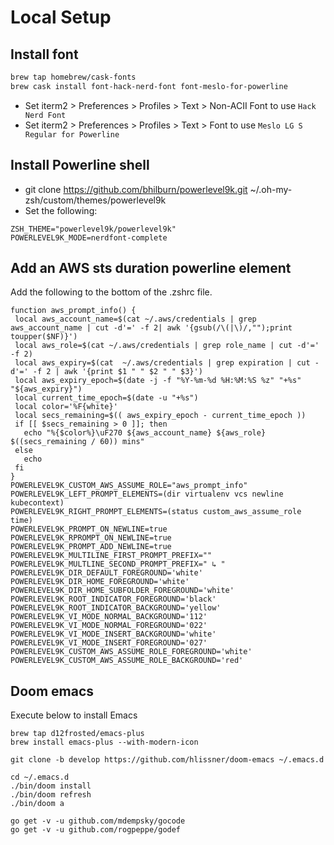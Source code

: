 # Local Setup

## Install font

```sh
brew tap homebrew/cask-fonts
brew cask install font-hack-nerd-font font-meslo-for-powerline
```

* Set iterm2 > Preferences > Profiles > Text > Non-ACII Font to use `Hack Nerd Font`
* Set iterm2 > Preferences > Profiles > Text > Font to use `Meslo LG S Regular for Powerline`

## Install Powerline shell
* git clone https://github.com/bhilburn/powerlevel9k.git ~/.oh-my-zsh/custom/themes/powerlevel9k
* Set the following:
```~/.zshrc
ZSH_THEME="powerlevel9k/powerlevel9k"
POWERLEVEL9K_MODE=nerdfont-complete
```

## Add an AWS sts duration powerline element
Add the following to the bottom of the .zshrc file.
```~/.zshrc
function aws_prompt_info() {
 local aws_account_name=$(cat ~/.aws/credentials | grep aws_account_name | cut -d'=' -f 2| awk '{gsub(/\(|\)/,"");print toupper($NF)}')
 local aws_role=$(cat ~/.aws/credentials | grep role_name | cut -d'=' -f 2)
 local aws_expiry=$(cat  ~/.aws/credentials | grep expiration | cut -d'=' -f 2 | awk '{print $1 " " $2 " " $3}')
 local aws_expiry_epoch=$(date -j -f "%Y-%m-%d %H:%M:%S %z" "+%s" "${aws_expiry}")
 local current_time_epoch=$(date -u "+%s")
 local color='%F{white}'
 local secs_remaining=$(( aws_expiry_epoch - current_time_epoch ))
 if [[ $secs_remaining > 0 ]]; then
   echo "%{$color%}\uF270 ${aws_account_name} ${aws_role} $((secs_remaining / 60)) mins"
 else
   echo
 fi
}
POWERLEVEL9K_CUSTOM_AWS_ASSUME_ROLE="aws_prompt_info"
POWERLEVEL9K_LEFT_PROMPT_ELEMENTS=(dir virtualenv vcs newline kubecontext)
POWERLEVEL9K_RIGHT_PROMPT_ELEMENTS=(status custom_aws_assume_role time)
POWERLEVEL9K_PROMPT_ON_NEWLINE=true
POWERLEVEL9K_RPROMPT_ON_NEWLINE=true
POWERLEVEL9K_PROMPT_ADD_NEWLINE=true
POWERLEVEL9K_MULTILINE_FIRST_PROMPT_PREFIX=""
POWERLEVEL9K_MULTLINE_SECOND_PROMPT_PREFIX=" ↳ "
POWERLEVEL9K_DIR_DEFAULT_FOREGROUND='white'
POWERLEVEL9K_DIR_HOME_FOREGROUND='white'
POWERLEVEL9K_DIR_HOME_SUBFOLDER_FOREGROUND='white'
POWERLEVEL9K_ROOT_INDICATOR_FOREGROUND='black'
POWERLEVEL9K_ROOT_INDICATOR_BACKGROUND='yellow'
POWERLEVEL9K_VI_MODE_NORMAL_BACKGROUND='112'
POWERLEVEL9K_VI_MODE_NORMAL_FOREGROUND='022'
POWERLEVEL9K_VI_MODE_INSERT_BACKGROUND='white'
POWERLEVEL9K_VI_MODE_INSERT_FOREGROUND='027'
POWERLEVEL9K_CUSTOM_AWS_ASSUME_ROLE_FOREGROUND='white'
POWERLEVEL9K_CUSTOM_AWS_ASSUME_ROLE_BACKGROUND='red'
```

## Doom emacs

Execute below to install Emacs
```
brew tap d12frosted/emacs-plus
brew install emacs-plus --with-modern-icon

git clone -b develop https://github.com/hlissner/doom-emacs ~/.emacs.d

cd ~/.emacs.d
./bin/doom install
./bin/doom refresh
./bin/doom a

go get -v -u github.com/mdempsky/gocode
go get -v -u github.com/rogpeppe/godef
```
